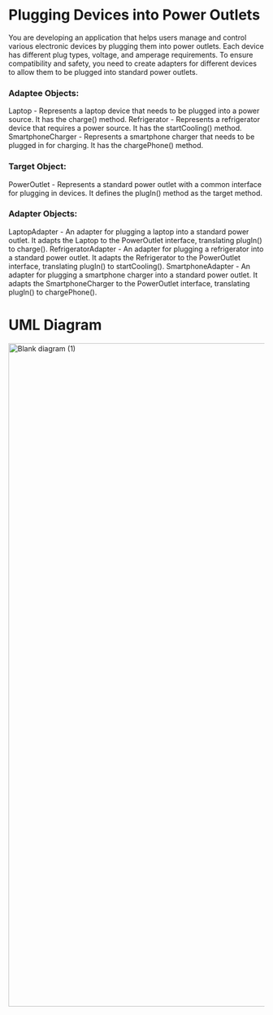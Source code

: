 <h1> Plugging Devices into Power Outlets</h1>

You are developing an application that helps users manage and control various electronic devices by plugging them into power outlets. Each device has different plug types, voltage, and amperage requirements. To ensure compatibility and safety, you need to create adapters for different devices to allow them to be plugged into standard power outlets.

<h3> Adaptee Objects: </h3>
Laptop - Represents a laptop device that needs to be plugged into a power source. It has the charge() method.
Refrigerator - Represents a refrigerator device that requires a power source. It has the startCooling() method.
SmartphoneCharger - Represents a smartphone charger that needs to be plugged in for charging. It has the chargePhone() method.

<h3> Target Object: </h3>
PowerOutlet - Represents a standard power outlet with a common interface for plugging in devices. It defines the plugIn() method as the target method.

<h3> Adapter Objects: </h3>
LaptopAdapter - An adapter for plugging a laptop into a standard power outlet. It adapts the Laptop to the PowerOutlet interface, translating plugIn() to charge().
RefrigeratorAdapter - An adapter for plugging a refrigerator into a standard power outlet. It adapts the Refrigerator to the PowerOutlet interface, translating plugIn() to startCooling().
SmartphoneAdapter - An adapter for plugging a smartphone charger into a standard power outlet. It adapts the SmartphoneCharger to the PowerOutlet interface, translating plugIn() to chargePhone().

<h1> UML Diagram </h1>
<img width="2904" height="1305" alt="Blank diagram (1)" src="https://github.com/user-attachments/assets/6d752333-5a66-4624-afaa-99c5ec7001b7" />
